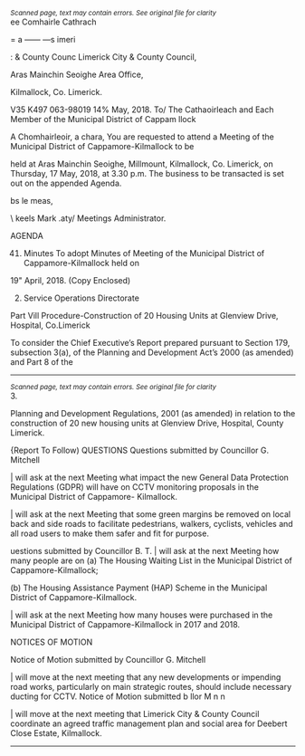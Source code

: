 *<small>Scanned page, text may contain errors. See original file for clarity</small>*  
ee Comhairle Cathrach

= a —— —s
imeri

: & County Counc Limerick City & County Council,

Aras Mainchin Seoighe Area Office,

Kilmallock, Co. Limerick.

V35 K497
063-98019
14% May, 2018.
To/ The Cathaoirleach and Each Member of the Municipal District of Cappam llock

A Chomhairleoir, a chara,
You are requested to attend a Meeting of the Municipal District of Cappamore-Kilmallock to be

held at Aras Mainchin Seoighe, Millmount, Kilmallock, Co. Limerick, on Thursday, 17 May,
2018, at 3.30 p.m. The business to be transacted is set out on the appended Agenda.

bs le meas,

\ keels
Mark .aty/
Meetings Administrator.

AGENDA

41. Minutes
To adopt Minutes of Meeting of the Municipal District of Cappamore-Kilmallock held on

19" April, 2018.
(Copy Enclosed)

2. Service Operations Directorate

Part Vill Procedure-Construction of 20 Housing Units at Glenview
Drive, Hospital, Co.Limerick

To consider the Chief Executive’s Report prepared pursuant to Section 179, subsection
3(a), of the Planning and Development Act’s 2000 (as amended) and Part 8 of the

---
*<small>Scanned page, text may contain errors. See original file for clarity</small>*  
3.

Planning and Development Regulations, 2001 (as amended) in relation to the
construction of 20 new housing units at Glenview Drive, Hospital, County Limerick.

{Report To Follow)
QUESTIONS
Questions submitted by Councillor G. Mitchell

| will ask at the next Meeting what impact the new General Data Protection Regulations
(GDPR) will have on CCTV monitoring proposals in the Municipal District of Cappamore-
Kilmallock.

| will ask at the next Meeting that some green margins be removed on local back and side
roads to facilitate pedestrians, walkers, cyclists, vehicles and all road users to make them
safer and fit for purpose.

uestions submitted by Councillor B. T.
| will ask at the next Meeting how many people are on
(a) The Housing Waiting List in the Municipal District of Cappamore-Kilmallock;

(b) The Housing Assistance Payment (HAP) Scheme in the Municipal District of
Cappamore-Kilmallock.

| will ask at the next Meeting how many houses were purchased in the Municipal District
of Cappamore-Kilmallock in 2017 and 2018.

NOTICES OF MOTION

Notice of Motion submitted by Councillor G. Mitchell

| will move at the next meeting that any new developments or impending road works,
particularly on main strategic routes, should include necessary ducting for CCTV.
Notice of Motion submitted b llor M n n

| will move at the next meeting that Limerick City & County Council coordinate an agreed
traffic management plan and social area for Deebert Close Estate, Kilmallock.

---
